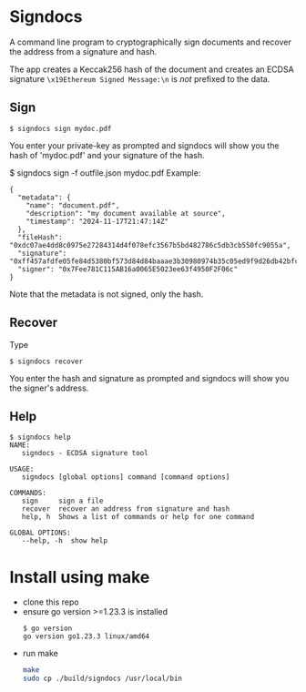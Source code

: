# Signdocs

A command line program to cryptographically sign documents and recover the address from a signature and hash.

The app creates a Keccak256 hash of the document and creates an ECDSA signature
`\x19Ethereum Signed Message:\n` is _not_ prefixed to the data.

## Sign

```
$ signdocs sign mydoc.pdf
```

You enter your private-key as prompted and signdocs will show you the hash of 'mydoc.pdf' and your signature of the hash.

$ signdocs sign -f outfile.json mydoc.pdf
Example:

```
{
  "metadata": {
    "name": "document.pdf",
    "description": "my document available at source",
    "timestamp": "2024-11-17T21:47:14Z"
  },
  "fileHash": "0xdc07ae4dd8c0975e27284314d4f078efc3567b5bd482786c5db3cb550fc9055a",
  "signature": "0xff457afdfe05fe84d5380bf573d84d84baaae3b30980974b35c05ed9f9d26db42bfcf8853bd8a768af80620f1f8f5c27498b8d4e90dcf086c4f9bae53029d89300",
  "signer": "0x7Fee781C115AB16a0065E5023ee63f4950F2F06c"
}
```

Note that the metadata is not signed, only the hash.

## Recover

Type

```
$ signdocs recover
```

You enter the hash and signature as prompted and signdocs will show you the signer's address.

## Help

```
$ signdocs help
NAME:
   signdocs - ECDSA signature tool

USAGE:
   signdocs [global options] command [command options]

COMMANDS:
   sign     sign a file
   recover  recover an address from signature and hash
   help, h  Shows a list of commands or help for one command

GLOBAL OPTIONS:
   --help, -h  show help
```

# Install using make

- clone this repo
- ensure go version >=1.23.3 is installed
  ```
  $ go version
  go version go1.23.3 linux/amd64
  ```
- run make
  ```bash
  make
  sudo cp ./build/signdocs /usr/local/bin
  ```
